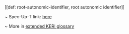 [[def: root-autonomic-identifier, root autonomic identifier]]

~ Spec-Up-T link: <a href='https://weboftrust.github.io/WOT-terms/docs/glossary/root-autonomic-identifier'>here</a>

~ More in <a href="https://weboftrust.github.io/WOT-terms/docs/glossary/root-autonomic-identifier">extended KERI glossary</a>
